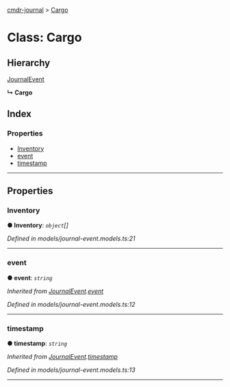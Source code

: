 [cmdr-journal](../README.md) > [Cargo](../classes/cargo.md)



# Class: Cargo

## Hierarchy


 [JournalEvent](journalevent.md)

**↳ Cargo**







## Index

### Properties

* [Inventory](cargo.md#inventory)
* [event](cargo.md#event)
* [timestamp](cargo.md#timestamp)



---
## Properties
<a id="inventory"></a>

###  Inventory

**●  Inventory**:  *`object`[]* 

*Defined in models/journal-event.models.ts:21*





___

<a id="event"></a>

###  event

**●  event**:  *`string`* 

*Inherited from [JournalEvent](journalevent.md).[event](journalevent.md#event)*

*Defined in models/journal-event.models.ts:12*





___

<a id="timestamp"></a>

###  timestamp

**●  timestamp**:  *`string`* 

*Inherited from [JournalEvent](journalevent.md).[timestamp](journalevent.md#timestamp)*

*Defined in models/journal-event.models.ts:13*





___


